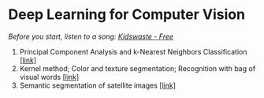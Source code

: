 # Deep Learning for Computer Vision
*Before you start, listen to a song: <a href="https://goo.gl/yLRxG2" target="_blank"> Kidswaste - Free </a>*
1. Principal Component Analysis and k-Nearest Neighbors Classification [[link]](https://github.com/thtang/DLCV2018SPRING/tree/master/hw1)
2. Kernel method; Color and texture segmentation; Recognition with bag of visual words [[link]](https://github.com/thtang/DLCV2018SPRING/tree/master/hw2)
3. Semantic segmentation of satellite images [[link]](https://github.com/thtang/DLCV2018SPRING/tree/master/hw3)
